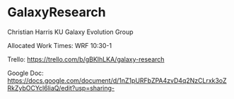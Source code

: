 # GalaxyResearch
Christian Harris
KU Galaxy Evolution Group

Allocated Work Times:
WRF 10:30-1

Trello:
https://trello.com/b/gBKIhLKA/galaxy-research

Google Doc:
https://docs.google.com/document/d/1nZ1pURFbZPA4zvD4q2NzCLrxk3oZRkZybOCYcl6liaQ/edit?usp=sharing-
